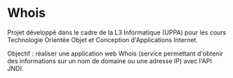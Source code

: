 
# Whois

Projet développé dans le cadre de la L3 Informatique (UPPA) pour les cours Technologie Orientée Objet et Conception d'Applications Internet.

Objectif : réaliser une application web Whois (service permettant d'obtenir des informations sur un nom de domaine ou une adresse IP) avec l'API JNDI.

